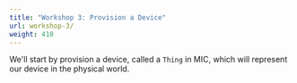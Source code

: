 ```yaml
---
title: "Workshop 3: Provision a Device"
url: workshop-3/
weight: 410
---
```


We'll start by provision a device, called a `Thing` in MIC, which will represent our device in the physical world.
